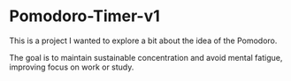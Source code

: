 # Pomodoro-Timer-v1
This is a project I wanted to explore a bit about the idea of ​​the Pomodoro.

The goal is to maintain sustainable concentration and avoid mental fatigue, improving focus on work or study.
